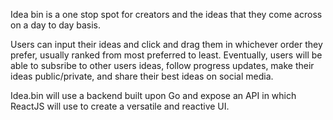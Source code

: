 Idea bin is a one stop spot for creators and the ideas that they come across on a day to day basis. 

Users can input their ideas and click and drag them in whichever order they prefer, usually ranked from most preferred to least. Eventually, users will be able to subsribe to other users ideas, follow progress updates, make their ideas public/private, and share their best ideas on social media.  

Idea.bin will use a backend built upon Go and expose an API in which ReactJS will use to create a versatile and reactive UI. 
